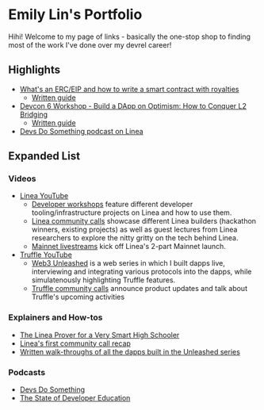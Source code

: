 # Emily Lin's Portfolio

Hihi! Welcome to my page of links - basically the one-stop shop to finding most of the work I've done over my devrel career!

## Highlights

- [What's an ERC/EIP and how to write a smart contract with royalties](https://youtu.be/2O6aL6gcaUI?si=aC6vKNoulplgGvXm)
  - [Written guide](https://trufflesuite.com/guides/nft-royalty/)
- [Devcon 6 Workshop - Build a DApp on Optimism: How to Conquer L2 Bridging](https://www.youtube.com/watch?v=mvYM6QRE3OE&list=PLaM7G4Llrb7x3ol0Ag4_qebqtC9jSuQnE&index=26)
  - [Written guide](https://trufflesuite.com/guides/optimism-bridge-widget/)
- [Devs Do Something podcast on Linea](https://youtu.be/KLCxcIG86eE?si=yNJpz-TH_oXl8lFY)

## Expanded List

### Videos

- [Linea YouTube](https://www.youtube.com/@LineaBuild)
  - [Developer workshops](https://youtube.com/playlist?list=PLJ06SwdM0bLrA-3EGRji4W0QI8fyA8PyW&si=Czh1EcHrMDupthFt) feature different developer tooling/infrastructure projects on Linea and how to use them.
  - [Linea community calls](https://youtube.com/playlist?list=PLJ06SwdM0bLoTMaxUIJmPBuWnJUc57ZaU&si=OL9Elqbf2wggGOUL) showcase different Linea builders (hackathon winners, existing projects) as well as guest lectures from Linea researchers to explore the nitty gritty on the tech behind Linea.
  - [Mainnet livestreams](https://youtube.com/playlist?list=PLJ06SwdM0bLoLiXdSEbV_M_8H0dJEIWgY&si=K-qLRv2dODHs1HkR) kick off Linea's 2-part Mainnet launch.
- [Truffle YouTube](https://www.youtube.com/@TruffleSuite)
  - [Web3 Unleashed](https://youtube.com/playlist?list=PLVGaL7nFtvpBnLGcWnNRQsIAB3Fs-0Exx&si=WTqwgtpaCv-fmEWD) is a web series in which I built dapps live, interviewing and integrating various protocols into the dapps, while simulatenously highlighting Truffle features.
  - [Truffle community calls](https://youtube.com/playlist?list=PLVGaL7nFtvpDsMwQexgZn7aagCTvhYnxm&si=SWGzJHzvOb93MPCT) announce product updates and talk about Truffle's upcoming activities

### Explainers and How-tos

- [The Linea Prover for a Very Smart High Schooler](https://linea.mirror.xyz/B3b1lUK8--UKZ_Qehk7SfOyvdcGbcuoyvNsSukHgOY8)
- [Linea's first community call recap](https://linea.mirror.xyz/HaSyWLYDbCJCXEYFErmq6p_HRx50xaWzCWWIYmr4jMQ)
- [Written walk-throughs of all the dapps built in the Unleashed series](https://trufflesuite.com/unleashed/)

### Podcasts

- [Devs Do Something](https://youtu.be/KLCxcIG86eE?si=yNJpz-TH_oXl8lFY)
- [The State of Developer Education](https://open.spotify.com/episode/5Z4bXZfnyhfWMSU7DvnzjJ?si=HRzhq813SrSncoAP6VrCMQ)
